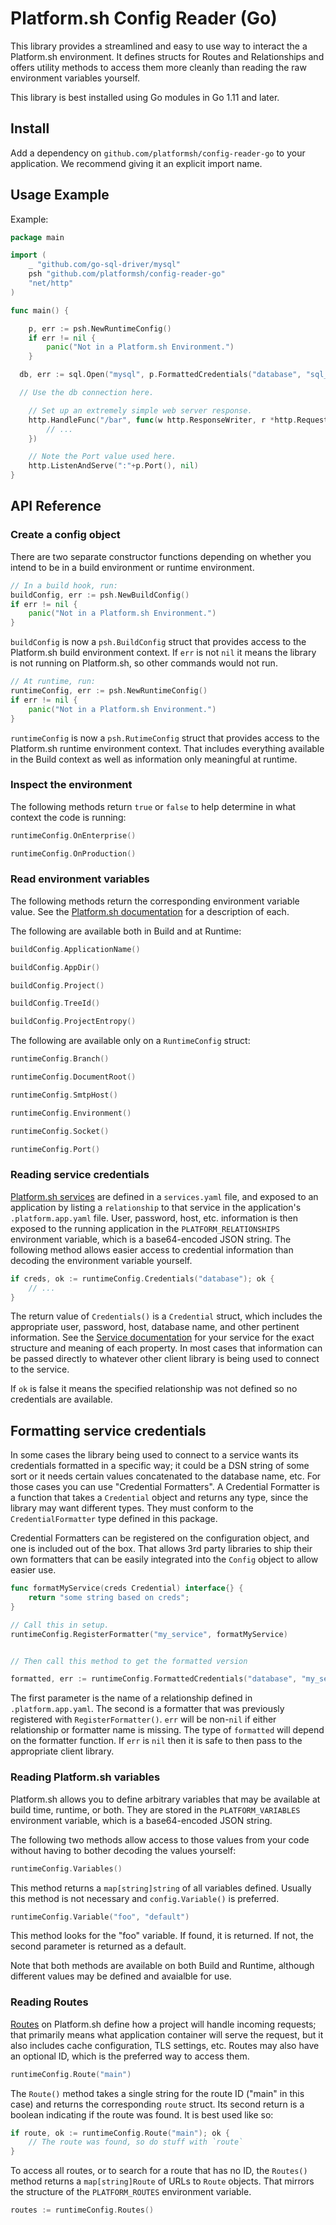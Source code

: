 # Platform.sh Config Reader (Go)

This library provides a streamlined and easy to use way to interact the a Platform.sh environment.  It defines structs for Routes and Relationships and offers utility methods to access them more cleanly than reading the raw environment variables yourself.

This library is best installed using Go modules in Go 1.11 and later.

## Install

Add a dependency on `github.com/platformsh/config-reader-go` to your application. We recommend giving it an explicit import name.

## Usage Example

Example:

```go
package main

import (
	_ "github.com/go-sql-driver/mysql"
	psh "github.com/platformsh/config-reader-go"
	"net/http"
)

func main() {

	p, err := psh.NewRuntimeConfig()
	if err != nil {
		panic("Not in a Platform.sh Environment.")
	}

  db, err := sql.Open("mysql", p.FormattedCredentials("database", "sql_dsn"))

  // Use the db connection here.

	// Set up an extremely simple web server response.
	http.HandleFunc("/bar", func(w http.ResponseWriter, r *http.Request) {
		// ...
	})

    // Note the Port value used here.
	http.ListenAndServe(":"+p.Port(), nil)
}
```

## API Reference

### Create a config object

There are two separate constructor functions depending on whether you intend to be in a build environment or runtime environment.

```go
// In a build hook, run:
buildConfig, err := psh.NewBuildConfig()
if err != nil {
    panic("Not in a Platform.sh Environment.")
}
```

`buildConfig` is now a `psh.BuildConfig` struct that provides access to the Platform.sh build environment context.  If `err` is not `nil` it means the library is not running on Platform.sh, so other commands would not run.

```go
// At runtime, run:
runtimeConfig, err := psh.NewRuntimeConfig()
if err != nil {
    panic("Not in a Platform.sh Environment.")
}
```

`runtimeConfig` is now a `psh.RutimeConfig` struct that provides access to the Platform.sh runtime environment context.  That includes everything available in the Build context as well as information only meaningful at runtime.

### Inspect the environment

The following methods return `true` or `false` to help determine in what context the code is running:

```go
runtimeConfig.OnEnterprise()

runtimeConfig.OnProduction()
```

### Read environment variables

The following methods return the corresponding environment variable value.  See the [Platform.sh documentation](https://docs.platform.sh/development/variables.html) for a description of each.

The following are available both in Build and at Runtime:

```go
buildConfig.ApplicationName()

buildConfig.AppDir()

buildConfig.Project()

buildConfig.TreeId()

buildConfig.ProjectEntropy()
```

The following are available only on a `RuntimeConfig` struct:

```go
runtimeConfig.Branch()

runtimeConfig.DocumentRoot()

runtimeConfig.SmtpHost()

runtimeConfig.Environment()

runtimeConfig.Socket()

runtimeConfig.Port()
```

### Reading service credentials

[Platform.sh services](https://docs.platform.sh/configuration/services.html) are defined in a `services.yaml` file, and exposed to an application by listing a `relationship` to that service in the application's `.platform.app.yaml` file.  User, password, host, etc. information is then exposed to the running application in the `PLATFORM_RELATIONSHIPS` environment variable, which is a base64-encoded JSON string.  The following method allows easier access to credential information than decoding the environment variable yourself.

```go
if creds, ok := runtimeConfig.Credentials("database"); ok {
	// ...
}
```

The return value of `Credentials()` is a `Credential` struct, which includes the appropriate user, password, host, database name, and other pertinent information.  See the [Service documentation](https://docs.platform.sh/configuration/services.html) for your service for the exact structure and meaning of each property.  In most cases that information can be passed directly to whatever other client library is being used to connect to the service.

If `ok` is false it means the specified relationship was not defined so no credentials are available.

## Formatting service credentials

In some cases the library being used to connect to a service wants its credentials formatted in a specific way; it could be a DSN string of some sort or it needs certain values concatenated to the database name, etc.  For those cases you can use "Credential Formatters".  A Credential Formatter is a function that takes a `Credential` object and returns any type, since the library may want different types.  They must conform to the `CredentialFormatter` type defined in this package.

Credential Formatters can be registered on the configuration object, and one is included out of the box.  That allows 3rd party libraries to ship their own formatters that can be easily integrated into the `Config` object to allow easier use.

```go
func formatMyService(creds Credential) interface{} {
	return "some string based on creds";
}

// Call this in setup.
runtimeConfig.RegisterFormatter("my_service", formatMyService)


// Then call this method to get the formatted version

formatted, err := runtimeConfig.FormattedCredentials("database", "my_service")
```

The first parameter is the name of a relationship defined in `.platform.app.yaml`.  The second is a formatter that was previously registered with `RegisterFormatter()`.  `err` will be non-`nil` if either relationship or formatter name is missing.  The type of `formatted` will depend on the formatter function.  If `err` is `nil` then it is safe to then pass to the appropriate client library.

### Reading Platform.sh variables

Platform.sh allows you to define arbitrary variables that may be available at build time, runtime, or both.  They are stored in the `PLATFORM_VARIABLES` environment variable, which is a base64-encoded JSON string.  

The following two methods allow access to those values from your code without having to bother decoding the values yourself:

```go
runtimeConfig.Variables()
```

This method returns a `map[string]string` of all variables defined.  Usually this method is not necessary and `config.Variable()` is preferred.

```go
runtimeConfig.Variable("foo", "default")
```

This method looks for the "foo" variable.  If found, it is returned.  If not, the second parameter is returned as a default.

Note that both methods are available on both Build and Runtime, although different values may be defined and avaialble for use.

### Reading Routes

[Routes](https://docs.platform.sh/configuration/routes.html) on Platform.sh define how a project will handle incoming requests; that primarily means what application container will serve the request, but it also includes cache configuration, TLS settings, etc.  Routes may also have an optional ID, which is the preferred way to access them.

```go
runtimeConfig.Route("main")
```

The `Route()` method takes a single string for the route ID ("main" in this case) and returns the corresponding `route` struct.  Its second return is a boolean indicating if the route was found.  It is best used like so:

```go
if route, ok := runtimeConfig.Route("main"); ok {
	// The route was found, so do stuff with `route`
}
```

To access all routes, or to search for a route that has no ID, the `Routes()` method returns a `map[string]Route` of URLs to `Route` objects.  That mirrors the structure of the `PLATFORM_ROUTES` environment variable.

```go
routes := runtimeConfig.Routes()
```
